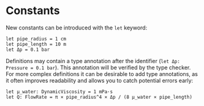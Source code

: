 # Constants

New constants can be introduced with the `let` keyword:
```nbt
let pipe_radius = 1 cm
let pipe_length = 10 m
let Δp = 0.1 bar
```

Definitions may contain a type annotation after the identifier (`let Δp: Pressure = 0.1 bar`). This annotation will be verified by the type checker. For more complex definitions
it can be desirable to add type annotations, as it often improves readability and allows
you to catch potential errors early:
```nbt
let μ_water: DynamicViscosity = 1 mPa·s
let Q: FlowRate = π × pipe_radius^4 × Δp / (8 μ_water × pipe_length)
```
